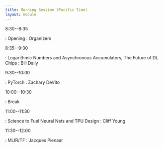 ```yaml
---
title: Morning Session (Pacific Time)
layout: module
---
```


8:30--8:35

: Opening
  : Organizers


8:35--9:30

: Logarithmic Numbers and Asynchronous Accumulators, The Future of DL Chips
  : Bill Dally

9:30--10:00

: PyTorch
  : Zachary DeVito

10:00--10:30

: Break


11:00--11:30

: Science to Fuel Neural Nets and TPU Design
  : Cliff Young


11:30--12:00

: MLIR/TF
  : Jacques Pienaar
